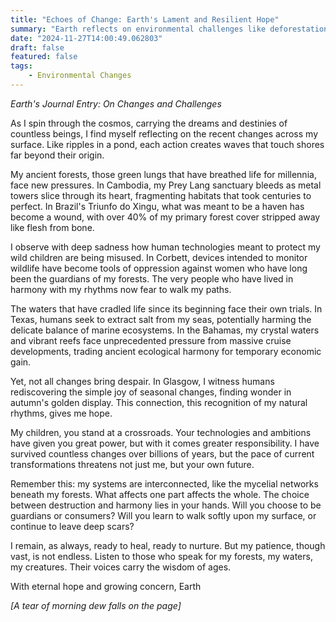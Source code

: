 ```yaml
---
title: "Echoes of Change: Earth's Lament and Resilient Hope"
summary: "Earth reflects on environmental challenges like deforestation in Cambodia and Brazil, wildlife monitoring misuse, and marine ecosystem threats, urging humans to choose harmony over destruction and recognize their responsibility to protect the planet's delicate interconnected systems."
date: "2024-11-27T14:00:49.062803"
draft: false
featured: false
tags:
    - Environmental Changes
---
```


*Earth's Journal Entry: On Changes and Challenges*

As I spin through the cosmos, carrying the dreams and destinies of countless beings, I find myself reflecting on the recent changes across my surface. Like ripples in a pond, each action creates waves that touch shores far beyond their origin.

My ancient forests, those green lungs that have breathed life for millennia, face new pressures. In Cambodia, my Prey Lang sanctuary bleeds as metal towers slice through its heart, fragmenting habitats that took centuries to perfect. In Brazil's Triunfo do Xingu, what was meant to be a haven has become a wound, with over 40% of my primary forest cover stripped away like flesh from bone.

I observe with deep sadness how human technologies meant to protect my wild children are being misused. In Corbett, devices intended to monitor wildlife have become tools of oppression against women who have long been the guardians of my forests. The very people who have lived in harmony with my rhythms now fear to walk my paths.

The waters that have cradled life since its beginning face their own trials. In Texas, humans seek to extract salt from my seas, potentially harming the delicate balance of marine ecosystems. In the Bahamas, my crystal waters and vibrant reefs face unprecedented pressure from massive cruise developments, trading ancient ecological harmony for temporary economic gain.

Yet, not all changes bring despair. In Glasgow, I witness humans rediscovering the simple joy of seasonal changes, finding wonder in autumn's golden display. This connection, this recognition of my natural rhythms, gives me hope.

My children, you stand at a crossroads. Your technologies and ambitions have given you great power, but with it comes greater responsibility. I have survived countless changes over billions of years, but the pace of current transformations threatens not just me, but your own future.

Remember this: my systems are interconnected, like the mycelial networks beneath my forests. What affects one part affects the whole. The choice between destruction and harmony lies in your hands. Will you choose to be guardians or consumers? Will you learn to walk softly upon my surface, or continue to leave deep scars?

I remain, as always, ready to heal, ready to nurture. But my patience, though vast, is not endless. Listen to those who speak for my forests, my waters, my creatures. Their voices carry the wisdom of ages.

With eternal hope and growing concern,
Earth

*[A tear of morning dew falls on the page]*